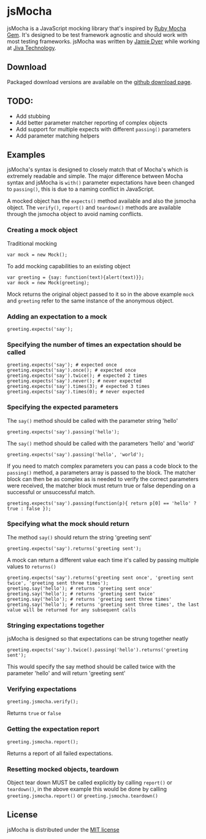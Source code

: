 jsMocha
=======

jsMocha is a JavaScript mocking library that's inspired by [Ruby Mocha Gem](http://mocha.rubyforge.org). It's designed to be test framework agnostic and should work with most testing frameworks. jsMocha was written by [Jamie Dyer](http://kernowsoul.com) while working at [Jiva Technology](http://jivatechnology.com).

Download
--------

Packaged download versions are available on the [github download page](http://github.com/kernow/jsmocha/downloads).

TODO:
-----

- Add stubbing
- Add better parameter matcher reporting of complex objects
- Add support for multiple expects with different `passing()` parameters
- Add parameter matching helpers

Examples
--------

jsMocha's syntax is designed to closely match that of Mocha's which is extremely readable and simple. The major difference between Mocha syntax and jsMocha is `with()` parameter expectations have been changed to `passing()`, this is due to a naming conflict in JavaScript.

A mocked object has the `expects()` method available and also the jsmocha object. The `verify()`, `report()` and `teardown()` methods are available through the jsmocha object to avoid naming conflicts.

### Creating a mock object

Traditional mocking

	var mock = new Mock();
	
To add mocking capabilities to an existing object

	var greeting = {say: function(text){alert(text)}};
	var mock = new Mock(greeting);
	
Mock returns the original object passed to it so in the above example `mock` and `greeting` refer to the same instance of the anonymous object.
	
### Adding an expectation to a mock

	greeting.expects('say');
	
### Specifying the number of times an expectation should be called

	greeting.expects('say'); # expected once
	greeting.expects('say').once(); # expected once
	greeting.expects('say').twice(); # expected 2 times
	greeting.expects('say').never(); # never expected
	greeting.expects('say').times(3); # expected 3 times
	greeting.expects('say').times(0); # never expected
	
### Specifying the expected parameters

The `say()` method should be called with the parameter string 'hello'

	greeting.expects('say').passing('hello');
	
The `say()` method should be called with the parameters 'hello' and 'world'

	greeting.expects('say').passing('hello', 'world');
	
If you need to match complex parameters you can pass a code block to the `passing()` method, a parameters array is passed to the block. The matcher block can then be as complex as is needed to verify the correct parameters were received, the matcher block must return true or false depending on a successful or unsuccessful match.

	greeting.expects('say').passing(function(p){ return p[0] == 'hello' ? true : false });
	
### Specifying what the mock should return

The method `say()` should return the string 'greeting sent'

	greeting.expects('say').returns('greeting sent');
	
A mock can return a different value each time it's called by passing multiple values to `returns()`

	greeting.expects('say').returns('greeting sent once', 'greeting sent twice', 'greeting sent three times');
	greeting.say('hello'); # returns 'greeting sent once'
	greeting.say('hello'); # returns 'greeting sent twice'
	greeting.say('hello'); # returns 'greeting sent three times'
	greeting.say('hello'); # returns 'greeting sent three times', the last value will be returned for any subsequent calls
	
### Stringing expectations together

jsMocha is designed so that expectations can be strung together neatly

	greeting.expects('say').twice().passing('hello').returns('greeting sent');
	
This would specify the say method should be called twice with the parameter 'hello' and will return 'greeting sent'

### Verifying expectations

	greeting.jsmocha.verify();
	
Returns `true` or `false`

### Getting the expectation report

	greeting.jsmocha.report();
	
Returns a report of all failed expectations.

### Resetting mocked objects, teardown

Object tear down MUST be called explicitly by calling `report()` or `teardown()`, in the above example this would be done by calling `greeting.jsmocha.report()` or `greeting.jsmocha.teardown()`

License
-------

jsMocha is distributed under the [MIT license](http://www.opensource.org/licenses/mit-license.php)
